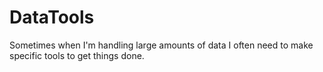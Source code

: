 DataTools
=========
Sometimes when I'm handling large amounts of data I often need to make specific tools to get things done.

